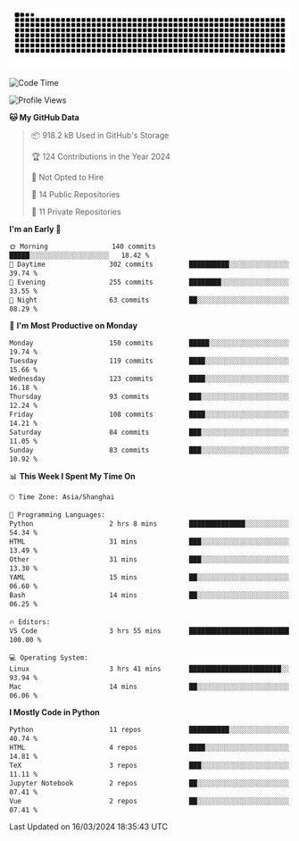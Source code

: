 ![](https://raw.githubusercontent.com/BorisYang326/BorisYang326/output/github-contribution-grid-snake-dark.svg)

<!--START_SECTION:waka-->
![Code Time](http://img.shields.io/badge/Code%20Time-46%20hrs%2032%20mins-blue)

![Profile Views](http://img.shields.io/badge/Profile%20Views-1-blue)

**🐱 My GitHub Data** 

> 📦 918.2 kB Used in GitHub's Storage 
 > 
> 🏆 124 Contributions in the Year 2024
 > 
> 🚫 Not Opted to Hire
 > 
> 📜 14 Public Repositories 
 > 
> 🔑 11 Private Repositories 
 > 
**I'm an Early 🐤** 

```text
🌞 Morning                140 commits         █████░░░░░░░░░░░░░░░░░░░░   18.42 % 
🌆 Daytime                302 commits         ██████████░░░░░░░░░░░░░░░   39.74 % 
🌃 Evening                255 commits         ████████░░░░░░░░░░░░░░░░░   33.55 % 
🌙 Night                  63 commits          ██░░░░░░░░░░░░░░░░░░░░░░░   08.29 % 
```
📅 **I'm Most Productive on Monday** 

```text
Monday                   150 commits         █████░░░░░░░░░░░░░░░░░░░░   19.74 % 
Tuesday                  119 commits         ████░░░░░░░░░░░░░░░░░░░░░   15.66 % 
Wednesday                123 commits         ████░░░░░░░░░░░░░░░░░░░░░   16.18 % 
Thursday                 93 commits          ███░░░░░░░░░░░░░░░░░░░░░░   12.24 % 
Friday                   108 commits         ████░░░░░░░░░░░░░░░░░░░░░   14.21 % 
Saturday                 84 commits          ███░░░░░░░░░░░░░░░░░░░░░░   11.05 % 
Sunday                   83 commits          ███░░░░░░░░░░░░░░░░░░░░░░   10.92 % 
```


📊 **This Week I Spent My Time On** 

```text
🕑︎ Time Zone: Asia/Shanghai

💬 Programming Languages: 
Python                   2 hrs 8 mins        ██████████████░░░░░░░░░░░   54.34 % 
HTML                     31 mins             ███░░░░░░░░░░░░░░░░░░░░░░   13.49 % 
Other                    31 mins             ███░░░░░░░░░░░░░░░░░░░░░░   13.30 % 
YAML                     15 mins             ██░░░░░░░░░░░░░░░░░░░░░░░   06.60 % 
Bash                     14 mins             ██░░░░░░░░░░░░░░░░░░░░░░░   06.25 % 

🔥 Editors: 
VS Code                  3 hrs 55 mins       █████████████████████████   100.00 % 

💻 Operating System: 
Linux                    3 hrs 41 mins       ███████████████████████░░   93.94 % 
Mac                      14 mins             ██░░░░░░░░░░░░░░░░░░░░░░░   06.06 % 
```

**I Mostly Code in Python** 

```text
Python                   11 repos            ██████████░░░░░░░░░░░░░░░   40.74 % 
HTML                     4 repos             ████░░░░░░░░░░░░░░░░░░░░░   14.81 % 
TeX                      3 repos             ███░░░░░░░░░░░░░░░░░░░░░░   11.11 % 
Jupyter Notebook         2 repos             ██░░░░░░░░░░░░░░░░░░░░░░░   07.41 % 
Vue                      2 repos             ██░░░░░░░░░░░░░░░░░░░░░░░   07.41 % 
```




 Last Updated on 16/03/2024 18:35:43 UTC
<!--END_SECTION:waka-->
